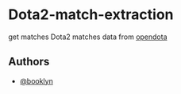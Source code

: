 # Dota2-match-extraction

get matches Dota2 matches data from [opendota](https://www.opendota.com/)




## Authors

- [@booklyn](https://github.com/ta-brook)